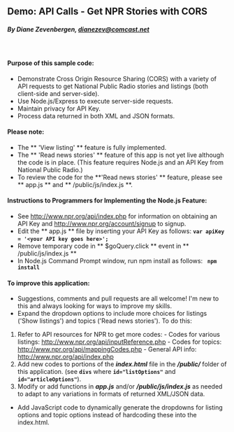 ## Demo: API Calls - Get NPR Stories with CORS ##
##### *By Diane Zevenbergen, dianezev@comcast.net* #####


&nbsp;
#### Purpose of this sample code: ####
* Demonstrate Cross Origin Resource Sharing (CORS) with a variety of API requests to get National Public Radio stories and listings (both client-side and server-side).
&nbsp;
* Use Node.js/Express to execute server-side requests.
&nbsp;
* Maintain privacy for API Key.
&nbsp;
* Process data returned in both XML and JSON formats.

#### Please note: ####
* The ** 'View listing' ** feature is fully implemented.
* The ** 'Read news stories' ** feature of this app is not yet live although the code is in place. (This feature requires Node.js and an API Key from National Public Radio.)
* To review the code for the **'Read news stories' ** feature, please see ** app.js ** and ** /public/js/index.js **.

#### Instructions to Programmers for Implementing the Node.js Feature: ####
* See http://www.npr.org/api/index.php for information on obtaining an API Key and http://www.npr.org/account/signup to signup.
&nbsp;
* Edit the ** app.js ** file by inserting your API Key as follows:
**`var apiKey = '<your API key goes here>';`**
&nbsp;
* Remove temporary code in ** $goQuery.click ** event in ** /public/js/index.js **
* In Node.js Command Prompt window, run npm install as follows: **` npm install`**


 

#### To improve this application: ####

* Suggestions, comments and pull requests are all welcome! I'm new to this and always looking for ways to improve my skills.
&nbsp;
* Expand the dropdown options to include more choices for listings ('Show listings') and topics ('Read news stories'). To do this:
 1. Refer to API resources for NPR to get more codes:
   \- Codes for various listings: http://www.npr.org/api/inputReference.php
   \- Codes for topics: http://www.npr.org/api/mappingCodes.php
   \- General API info: http://www.npr.org/api/index.php 
&nbsp;
 2. Add new codes to portions of the _**index.html**_ file in the _**/public/**_ folder of this application. (see **`divs`** where **`id="listOptions"`** and **`id="articleOptions"`**).
&nbsp;
 3. Modify or add functions in _**app.js**_ and/or _**/public/js/index.js**_ as needed to adapt to any variations in formats of returned XML/JSON data.
* Add JavaScript code to dynamically generate the dropdowns for listing options and topic options instead of hardcoding these into the index.html.
